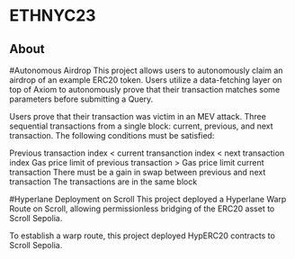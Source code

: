 # ETHNYC23

## About

#Autonomous Airdrop
This project allows users to autonomously claim an airdrop of an example ERC20 token. Users utilize a data-fetching layer on top of Axiom to autonomously prove that their transaction matches some parameters before submitting a Query.

Users prove that their transaction was victim in an MEV attack. Three sequential transactions from a single block: current, previous, and next transaction. The following conditions must be satisfied:

Previous transaction index < current transanction index < next transaction index
Gas price limit of previous transaction > Gas price limit current transaction
There must be a gain in swap between previous and next transaction
The transactions are in the same block

#Hyperlane Deployment on Scroll
This project deployed a Hyperlane Warp Route on Scroll, allowing permissionless bridging of the ERC20 asset to Scroll Sepolia. 

To establish a warp route, this project deployed HypERC20 contracts to Scroll Sepolia. 
